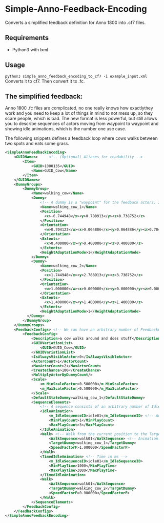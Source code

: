 # Simple-Anno-Feedback-Encoding
Converts a simplified feedback definition for Anno 1800 into .cf7 files.

## Requirements
- Python3 with lxml

## Usage
``python3 simple_anno_feedback_encoding_to_cf7 -i example_input.xml``
Converts it to cf7. Then convert it to .fc.

## The simplified feedback:
Anno 1800 .fc files are complicated, no one really knows how exactlythey work and you need to keep a lot of things in mind to not mess up, so they scare people, which is bad. 
The new format is less powerful, but still allows you to describe sequences of actors moving from waypoint to waypoint and showing idle animations, which is the number one use case.

The following snippets defines a feedback loop where cows walks between two spots and eats some grass.
```xml
<SimpleAnnoFeedbackEncoding>
    <GUIDNames>     <!-- (Optional) Aliases for readability -->
        <Item>
            <GUID>1000135</GUID>
            <Name>GUID_Cow</Name>
        </Item>
    </GUIDNames>
    <DummyGroups>
        <DummyGroup>
            <Name>walking_cow</Name>
            <Dummy> 
                <!-- A dummy is a "waypoint" for the feedback actors. It can be used independently by different FeedbackConfigs -->
                <Name>walking_cow_1</Name>
                <Position>
                  <x>-0.744948</x><y>0.788913</y><z>0.738752</z>
                </Position>
                <Orientation>
                  <w>0.704123</w><x>0.064886</x><y>0.064886</y><z>0.704123</z>
                </Orientation>
                <Extents>
                  <x>0.400000</x><y>0.400000</y><z>0.400000</z>
                </Extents>
                <HeightAdaptationMode>1</HeightAdaptationMode>
            </Dummy>
            <Dummy>
                <Name>walking_cow_2</Name>
                <Position>
                  <x>1.744948</x><y>2.788913</y><z>3.738752</z>
                </Position>
                <Orientation>
                  <w>1.000000</w><x>0.000000</x><y>0.000000</y><z>0.000000</z>
                </Orientation>
                <Extents>
                  <x>1.400000</x><y>1.400000</y><z>1.400000</z>
                </Extents>
                <HeightAdaptationMode>1</HeightAdaptationMode>
          </Dummy>
        </DummyGroup>
    </DummyGroups>
    <FeedbackConfigs> <!-- We can have an arbitrary number of FeedbackConfigs here -->
        <FeedbackConfig>
            <Description>a cow walks around and does stuff</Description>
            <GUIDVariationList>
                <GUID>GUID_Cow</GUID>
            </GUIDVariationList>
            <IsAlwaysVisibleActor>0</IsAlwaysVisibleActor>
            <ActorCount>1</ActorCount>
            <MaxActorCount>2</MaxActorCount>
            <CreateChance>100</CreateChance>
            <MultiplyActorByDummyCount/>
            <Scale>
                <m_MinScaleFactor>0.500000</m_MinScaleFactor>
                <m_MaxScaleFactor>0.500000</m_MaxScaleFactor>
            </Scale>
            <DefaultStateDummy>walking_cow_1</DefaultStateDummy>
            <SequenceElements>
                <!-- A sequence consists of an arbitrary number of IdleAnimation, TimedIdleAnimation and Walk elements. They are played back in this order. -->
                <IdleAnimation>
                    <m_IdleSequenceID>idle01</m_IdleSequenceID> <!-- Animation: Cow eating. To get a list of valid sequences, run the program with the flag -s.-->
                    <MinPlayCount>1</MinPlayCount>
                    <MaxPlayCount>3</MaxPlayCount>
                </IdleAnimation>
                <Walk> <!-- Walk from the current position to the TargetDummy -->
                    <WalkSequence>walk01</WalkSequence> <!-- Animation: Cow walking -->
                    <TargetDummy>walking_cow_1</TargetDummy>
                    <SpeedFactorF>1.000000</SpeedFactorF>
                </Walk>
                <TimedIdleAnimation> <!-- Time in ms -->
                    <m_IdleSequenceID>idle01</m_IdleSequenceID>
                    <MinPlayTime>1000</MinPlayTime>
                    <MaxPlayTime>3000</MaxPlayTime>
                </TimedIdleAnimation>
                <Walk> 
                    <WalkSequence>walk01</WalkSequence>
                    <TargetDummy>walking_cow_2</TargetDummy>
                    <SpeedFactorF>0.000000</SpeedFactorF>
                </Walk>
            </SequenceElements>
        </FeedbackConfig>
    </FeedbackConfigs>
</SimpleAnnoFeedbackEncoding>
```

